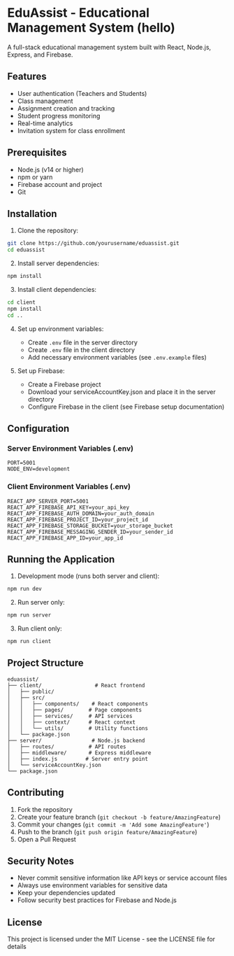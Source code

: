 # EduAssist - Educational Management System (hello)

A full-stack educational management system built with React, Node.js, Express, and Firebase.

## Features

- User authentication (Teachers and Students)
- Class management
- Assignment creation and tracking
- Student progress monitoring
- Real-time analytics
- Invitation system for class enrollment

## Prerequisites

- Node.js (v14 or higher)
- npm or yarn
- Firebase account and project
- Git

## Installation

1. Clone the repository:
```bash
git clone https://github.com/yourusername/eduassist.git
cd eduassist
```

2. Install server dependencies:
```bash
npm install
```

3. Install client dependencies:
```bash
cd client
npm install
cd ..
```

4. Set up environment variables:
   - Create `.env` file in the server directory
   - Create `.env` file in the client directory
   - Add necessary environment variables (see `.env.example` files)

5. Set up Firebase:
   - Create a Firebase project
   - Download your serviceAccountKey.json and place it in the server directory
   - Configure Firebase in the client (see Firebase setup documentation)

## Configuration

### Server Environment Variables (.env)
```
PORT=5001
NODE_ENV=development
```

### Client Environment Variables (.env)
```
REACT_APP_SERVER_PORT=5001
REACT_APP_FIREBASE_API_KEY=your_api_key
REACT_APP_FIREBASE_AUTH_DOMAIN=your_auth_domain
REACT_APP_FIREBASE_PROJECT_ID=your_project_id
REACT_APP_FIREBASE_STORAGE_BUCKET=your_storage_bucket
REACT_APP_FIREBASE_MESSAGING_SENDER_ID=your_sender_id
REACT_APP_FIREBASE_APP_ID=your_app_id
```

## Running the Application

1. Development mode (runs both server and client):
```bash
npm run dev
```

2. Run server only:
```bash
npm run server
```

3. Run client only:
```bash
npm run client
```

## Project Structure

```
eduassist/
├── client/                 # React frontend
│   ├── public/
│   ├── src/
│   │   ├── components/    # React components
│   │   ├── pages/        # Page components
│   │   ├── services/     # API services
│   │   ├── context/      # React context
│   │   └── utils/        # Utility functions
│   └── package.json
├── server/                # Node.js backend
│   ├── routes/           # API routes
│   ├── middleware/       # Express middleware
│   ├── index.js         # Server entry point
│   └── serviceAccountKey.json
└── package.json
```

## Contributing

1. Fork the repository
2. Create your feature branch (`git checkout -b feature/AmazingFeature`)
3. Commit your changes (`git commit -m 'Add some AmazingFeature'`)
4. Push to the branch (`git push origin feature/AmazingFeature`)
5. Open a Pull Request

## Security Notes

- Never commit sensitive information like API keys or service account files
- Always use environment variables for sensitive data
- Keep your dependencies updated
- Follow security best practices for Firebase and Node.js

## License

This project is licensed under the MIT License - see the LICENSE file for details 
